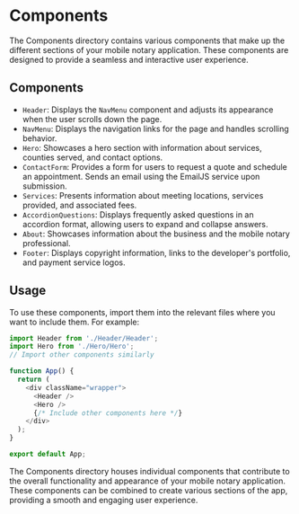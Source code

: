 # Components

The Components directory contains various components that make up the different sections of your mobile notary application. These components are designed to provide a seamless and interactive user experience.

## Components

- `Header`: Displays the `NavMenu` component and adjusts its appearance when the user scrolls down the page.
- `NavMenu`: Displays the navigation links for the page and handles scrolling behavior.
- `Hero`: Showcases a hero section with information about services, counties served, and contact options.
- `ContactForm`: Provides a form for users to request a quote and schedule an appointment. Sends an email using the EmailJS service upon submission.
- `Services`: Presents information about meeting locations, services provided, and associated fees.
- `AccordionQuestions`: Displays frequently asked questions in an accordion format, allowing users to expand and collapse answers.
- `About`: Showcases information about the business and the mobile notary professional.
- `Footer`: Displays copyright information, links to the developer's portfolio, and payment service logos.

## Usage

To use these components, import them into the relevant files where you want to include them. For example:

```javascript
import Header from './Header/Header';
import Hero from './Hero/Hero';
// Import other components similarly

function App() {
  return (
    <div className="wrapper">
      <Header />
      <Hero />
      {/* Include other components here */}
    </div>
  );
}

export default App;
```

The Components directory houses individual components that contribute to the overall functionality and appearance of your mobile notary application. These components can be combined to create various sections of the app, providing a smooth and engaging user experience.
